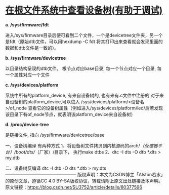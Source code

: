  

# [在根文件系统中查看设备树(有助于调试)](https://www.cnblogs.com/zhangshuaifeng/p/10733592.html)

**a. /sys/firmware/fdt**        

进入/sys/firmware目录后便可看到二个文件，一个是devicetree文件夹，另一个是fdt（原始dtb文件，可以用hexdump -C fdt 将其打印出来查看就会发现里面的数据和dtb文件是一致的）。

**b. /sys/firmware/devicetree**

以目录结构呈现的dtb文件。 根节点对应base目录, 每一个节点对应一个目录, 每一个属性对应一个文件

**c. /sys/devices/platform**

系统中所有的platform_device, 有来自设备树的, 也有来有.c文件中注册的
对于来自设备树的platform_device,可以进入 /sys/devices/platform/<设备名>/of_node 查看它的设备树属性（例如进入/sys/devices/platform/led/后若发现该目录下有of_node节点，就表明该platform_device来自设备树）

**d. /proc/device-tree**

是链接文件, 指向 /sys/firmware/devicetree/base



一、设备树编译
有两种方式
1、将设备树文件拷贝到内核源码的arch/*（处理器平台）/boot/dts/*（厂家）/目录下，
   执行make dtbs
2、dtc -I dts -O dtb  *.dts > my.dtb

二、设备树反编译
dtc -I dtb -O dts *.dtb > my.dts
————————————————
版权声明：本文为CSDN博主「Alston若水」的原创文章，遵循CC 4.0 BY-SA版权协议，转载请附上原文出处链接及本声明。
原文链接：https://blog.csdn.net/SU3752/article/details/80377596
